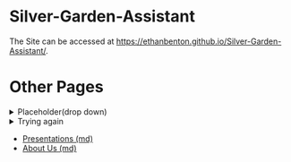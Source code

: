 # Silver-Garden-Assistant

 The Site can be accessed at 
 <https://ethanbenton.github.io/Silver-Garden-Assistant/>.

 # Other Pages

<details>
  <summary>Placeholder(drop down)</summary>

    idk how links work here

</details>

<details><summary>Trying again</summary>

[Test](https://google)

</details>

  - [Presentations (md)](presentations)
  - [About Us (md)](about_us)
